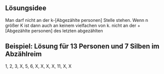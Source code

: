 Lösungsidee
---

Man darf nicht an der k-[Abgezählte personen] Stelle stehen.
Wenn n größer K ist dann auch an keinem vielfachen von k.
nicht an der +[Abgezählte personen] des letzten abgezählten

Beispiel: Lösung für 13 Personen und 7 Silben im Abzählreim
---

1, 2, 3, X, 5, 6, X, X, X, X, 11, X, X
